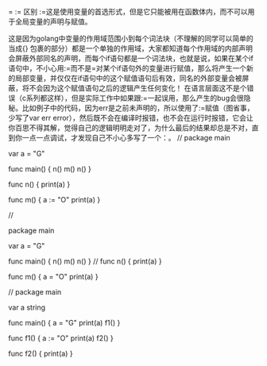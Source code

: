 = := 区别
:=这是使用变量的首选形式，但是它只能被用在函数体内，而不可以用于全局变量的声明与赋值。

这是因为golang中变量的作用域范围小到每个词法块（不理解的同学可以简单的当成{} 包裹的部分）都是一个单独的作用域，大家都知道每个作用域的内部声明会屏蔽外部同名的声明，而每个if语句都是一个词法块，也就是说，如果在某个if语句中，不小心用:=而不是=对某个if语句外的变量进行赋值，那么将产生一个新的局部变量，并仅仅在if语句中的这个赋值语句后有效，同名的外部变量会被屏蔽，将不会因为这个赋值语句之后的逻辑产生任何变化！
在语言层面这不是个错误（c系列都这样），但是实际工作中如果跟:=一起误用，那么产生的bug会很隐秘。比如例子中的代码，因为err是之前未声明的，所以使用了:=赋值（图省事，少写了var err error），然后既不会在编译时报错，也不会在运行时报错，它会让你百思不得其解，觉得自己的逻辑明明走对了，为什么最后的结果却总是不对，直到你一点一点调试，才发现自己不小心多写了一个：。
//
package main

var a = "G"

func main() {
   n()
   m()
   n()
}

func n() { print(a) }

func m() {
   a := "O"
   print(a)
}

//

package main

var a = "G"

func main() {
   n()
   m()
   n()
}
//
func n() {
   print(a)
}

func m() {
   a = "O"
   print(a)
}

//
package main

var a string

func main() {
   a = "G"
   print(a)
   f1()
}

func f1() {
   a := "O"
   print(a)
   f2()
}

func f2() {
   print(a)
}